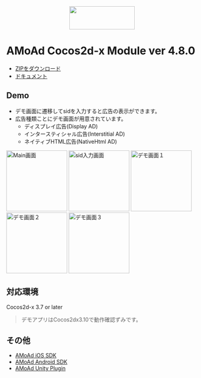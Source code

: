 <div align="center">
<img width="172" height="61" src="http://www.amoad.com/images/logo.png">
</div>

# AMoAd Cocos2d-x Module ver 4.8.0

- [ZIPをダウンロード](https://github.com/amoad/amoad-cocos2dx-module/archive/v4.8.zip)
- [ドキュメント](https://github.com/amoad/amoad-cocos2dx-module/wiki)

## Demo
* デモ画面に遷移してsidを入力すると広告の表示ができます。
* 広告種類ことにデモ画面が用意されています。
  * ディスプレイ広告(Display AD)
  * インタースティシャル広告(Interstitial AD)
  * ネイティブHTML広告(NativeHtml AD)

<div>
	<img src="/Images/MainScene.png" width=160 alt="Main画面">
  <img src="/Images/FormScene.png" width=160 alt="sid入力画面">
	<img src="/Images/DisplayScene.png" width=160 alt="デモ画面１">
	<img src="/Images/InterstitialScene.png" width=160 alt="デモ画面２">
	<img src="/Images/NativeHtmlScene.png" width=160 alt="デモ画面３">
</div>


## 対応環境

Cocos2d-x 3.7 or later
> デモアプリはCocos2dx3.10で動作確認ずみです。

## その他
- [AMoAd iOS SDK](https://github.com/amoad/amoad-ios-sdk)
- [AMoAd Android SDK](https://github.com/amoad/amoad-android-sdk)
- [AMoAd Unity Plugin](https://github.com/amoad/amoad-unity-plugin)


